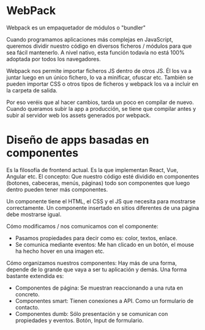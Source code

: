 # WebPack

Webpack es un empaquetador de módulos o "bundler"

Cuando programamos aplicaciones más complejas en JavaScript, queremos dividir nuestro código en diversos ficheros / módulos para que sea fácil mantenerlo. A nivel nativo, esta función todavía no está 100% adoptada por todos los navegadores.

Webpack nos permite importar ficheros JS dentro de otros JS. Él los va a juntar luego en un único fichero, lo va a minificar, ofuscar etc. También se pueden importar CSS o otros tipos de ficheros y webpack los va a incluir en la carpeta de salida.

Por eso veréis que al hacer cambios, tarda un poco en compilar de nuevo. Cuando queramos subir la app a producción, se tiene que compilar antes y subir al servidor web los assets generados por webpack.

# Diseño de apps basadas en componentes

Es la filosofía de frontend actual. Es la que implementan React, Vue, Angular etc. El concepto: Que nuestro código esté dividido en componentes (botones, cabeceras, menús, páginas) todo son componentes que luego dentro pueden tener más componentes.

Un componente tiene el HTML, el CSS y el JS que necesita para mostrarse correctamente. Un componente insertado en sitios diferentes de una página debe mostrarse igual.

Cómo modificamos / nos comunicamos con el componente:

- Pasamos propiedades para decir como es: color, textos, enlace.
- Se comunica mediante eventos: Me han clicado en un botón, el mouse ha hecho hover en una imagen etc.

Cómo organizamos nuestros componentes: Hay más de una forma, depende de lo grande que vaya a ser tu aplicación y demás. Una forma bastante extendida es:

- Componentes de página: Se muestran reaccionando a una ruta en concreto.
- Componentes smart: Tienen conexiones a API. Como un formulario de contacto.
- Componentes dumb: Sólo presentación y se comunican con propiedades y eventos. Botón, Input de formulario.
